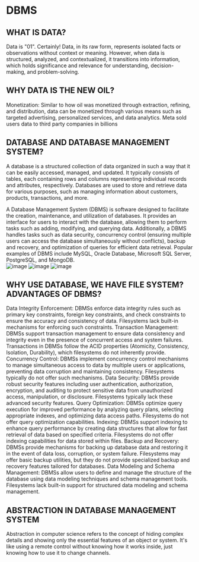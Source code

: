 # DBMS
## WHAT IS DATA?
Data is "01". Certainly! Data, in its raw form, represents isolated facts or observations without context or meaning. However, when data is structured, analyzed, and contextualized, it transitions into information, which holds significance and relevance for understanding, decision-making, and problem-solving. 
## WHY DATA IS THE NEW OIL?
Monetization: Similar to how oil was monetized through extraction, refining, and distribution, data can be monetized through various means such as targeted advertising, personalized services, and data analytics.
Meta sold users data to third party companies in billions
## DATABASE AND DATABASE MANAGEMENT SYSTEM?
A database is a structured collection of data organized in such a way that it can be easily accessed, managed, and updated. It typically consists of tables, each containing rows and columns representing individual records and attributes, respectively. Databases are used to store and retrieve data for various purposes, such as managing information about customers, products, transactions, and more.

A Database Management System (DBMS) is software designed to facilitate the creation, maintenance, and utilization of databases. It provides an interface for users to interact with the database, allowing them to perform tasks such as adding, modifying, and querying data. Additionally, a DBMS handles tasks such as data security, concurrency control (ensuring multiple users can access the database simultaneously without conflicts), backup and recovery, and optimization of queries for efficient data retrieval. Popular examples of DBMS include MySQL, Oracle Database, Microsoft SQL Server, PostgreSQL, and MongoDB.<br/>
![image](https://github.com/anuragGUPTA2235/DBMS/assets/161227082/856fd4b4-8623-41e8-80e4-af95270cb548)
![image](https://github.com/anuragGUPTA2235/DBMS/assets/161227082/382d36b6-57dc-451e-a212-1f3fe3fb61bb)
![image](https://github.com/anuragGUPTA2235/DBMS/assets/161227082/8454cc44-96a6-4a50-88eb-945eff22dd5b)
## WHY USE DATABASE, WE HAVE FILE SYSTEM? ADVANTAGES OF DBMS?
Data Integrity Enforcement: DBMSs enforce data integrity rules such as primary key constraints, foreign key constraints, and check constraints to ensure the accuracy and consistency of data. Filesystems lack built-in mechanisms for enforcing such constraints.
Transaction Management: DBMSs support transaction management to ensure data consistency and integrity even in the presence of concurrent access and system failures. Transactions in DBMSs follow the ACID properties (Atomicity, Consistency, Isolation, Durability), which filesystems do not inherently provide.
Concurrency Control: DBMSs implement concurrency control mechanisms to manage simultaneous access to data by multiple users or applications, preventing data corruption and maintaining consistency. Filesystems typically do not offer such mechanisms.
Data Security: DBMSs provide robust security features including user authentication, authorization, encryption, and auditing to protect sensitive data from unauthorized access, manipulation, or disclosure. Filesystems typically lack these advanced security features.
Query Optimization: DBMSs optimize query execution for improved performance by analyzing query plans, selecting appropriate indexes, and optimizing data access paths. Filesystems do not offer query optimization capabilities.
Indexing: DBMSs support indexing to enhance query performance by creating data structures that allow for fast retrieval of data based on specified criteria. Filesystems do not offer indexing capabilities for data stored within files.
Backup and Recovery: DBMSs provide mechanisms for backing up database data and restoring it in the event of data loss, corruption, or system failure. Filesystems may offer basic backup utilities, but they do not provide specialized backup and recovery features tailored for databases.
Data Modeling and Schema Management: DBMSs allow users to define and manage the structure of the database using data modeling techniques and schema management tools. Filesystems lack built-in support for structured data modeling and schema management.
## ABSTRACTION IN DATABASE MANAGEMENT SYSTEM
Abstraction in computer science refers to the concept of hiding complex details and showing only the essential features of an object or system. It's like using a remote control without knowing how it works inside, just knowing how to use it to change channels.<br/>




